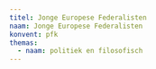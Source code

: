 ```yaml
---
titel: Jonge Europese Federalisten
naam: Jonge Europese Federalisten
konvent: pfk
themas:
  - naam: politiek en filosofisch
---
```


